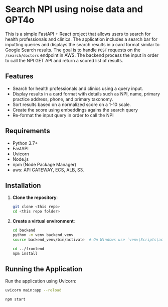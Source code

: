 # Search NPI using noise data and GPT4o

This is a simple FastAPI + React project that allows users to search for health professionals and clinics. The application includes a search bar for inputting queries and displays the search results in a card format similar to Google Search results. The goal is to handle `POST` requests on the `/search/doctors` endpoint in AWS. The backend process the input in order to call the NPI GET API and return a scored list of results.

## Features

- Search for health professionals and clinics using a query input.
- Display results in a card format with details such as NPI, name, primary practice address, phone, and primary taxonomy.
- Sort results based on a normalized score on a 1-10 scale.
- Create the score using embeddings agains the search query
- Re-format the input query in order to call the NPI

## Requirements

- Python 3.7+
- FastAPI
- Uvicorn
- Node.js
- npm (Node Package Manager)
- aws: API GATEWAY, ECS, ALB, S3.

## Installation

1. **Clone the repository**:
    ```bash
    git clone <this repo>
    cd <this repo folder>
    ```

2. **Create a virtual environment**:
    ```bash
    cd backend
    python -m venv backend_venv
    source backend_venv/bin/activate  # On Windows use `venv\Scripts\activate`

    cd ../frontend
    npm install
    ```

## Running the Application

Run the application using Uvicorn:
```bash
uvicorn main:app --reload
```
```bash
npm start
```